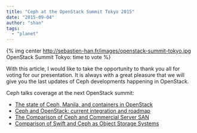 ```yaml
---
title: "Ceph at the OpenStack Summit Tokyo 2015"
date: "2015-09-04"
author: "shan"
tags: 
  - "planet"
---
```


{% img center http://sebastien-han.fr/images/openstack-summit-tokyo.jpg OpenStack Summit Tokyo: time to vote %}

With this article, I would like to take the opportunity to thank you all for voting for our presentation. It is always with a great pleasure that we will give you the last updates of Ceph developments happening in OpenStack.

Ceph talks coverage at the next OpenStack summit:

- [The state of Ceph, Manila, and containers in OpenStack](https://openstacksummitoctober2015tokyo.sched.org/event/c3959a1f25295e8804997eaf487cb6e4)
- [Ceph and OpenStack: current integration and roadmap](https://openstacksummitoctober2015tokyo.sched.org/event/042148c9d048a2907c3a48e5fc139f50)
- [The Comparison of Ceph and Commercial Server SAN](https://openstacksummitoctober2015tokyo.sched.org/event/9dc3b9e201127dd4d57e27fcbf4f0346)
- [Comparison of Swift and Ceph as Object Storage Systems](https://openstacksummitoctober2015tokyo.sched.org/event/a4eb768e0a96ed07dc8b8001b1e49574)

